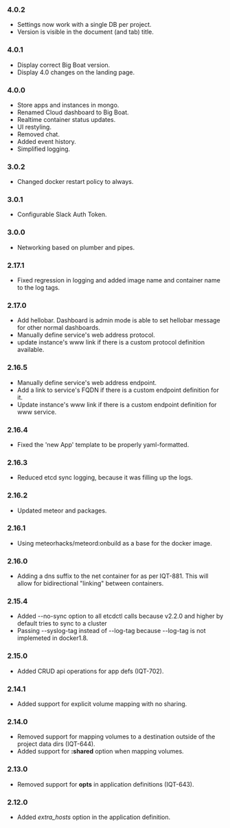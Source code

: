 ### 4.0.2
- Settings now work with a single DB per project.
- Version is visible in the document (and tab) title.

### 4.0.1
- Display correct Big Boat version.
- Display 4.0 changes on the landing page.

### 4.0.0
- Store apps and instances in mongo.
- Renamed Cloud dashboard to Big Boat.
- Realtime container status updates.
- UI restyling.
- Removed chat.
- Added event history.
- Simplified logging.

### 3.0.2
- Changed docker restart policy to always.

### 3.0.1
- Configurable Slack Auth Token.

### 3.0.0
- Networking based on plumber and pipes.

### 2.17.1
- Fixed regression in logging and added image name and container name to the log tags.

### 2.17.0
- Add hellobar. Dashboard is admin mode is able to set hellobar message for other normal dashboards.
- Manually define service's web address protocol.
- update instance's www link if there is a custom protocol definition available.

### 2.16.5
- Manually define service's web address endpoint.
- Add a link to service's FQDN if there is a custom endpoint definition for it.
- Update instance's www link if there is a custom endpoint definition for www service.

### 2.16.4
- Fixed the 'new App' template to be properly yaml-formatted.

### 2.16.3
- Reduced etcd sync logging, because it was filling up the logs.

### 2.16.2
- Updated meteor and packages.

### 2.16.1
- Using meteorhacks/meteord:onbuild as a base for the docker image.

### 2.16.0
- Adding a dns suffix to the net container for as per IQT-881. This will allow for bidirectional "linking" between containers.

### 2.15.4
- Added --no-sync option to all etcdctl calls because v2.2.0 and higher by default tries to sync to a cluster
- Passing --syslog-tag instead of --log-tag because --log-tag is not implemeted in docker1.8.

### 2.15.0
- Added CRUD api operations for app defs (IQT-702).

### 2.14.1
- Added support for explicit volume mapping with no sharing.

### 2.14.0
- Removed support for mapping volumes to a destination outside of the project data dirs (IQT-644).
- Added support for **:shared** option when mapping volumes.

### 2.13.0
- Removed support for **opts** in application definitions (IQT-643).

### 2.12.0
- Added *extra_hosts* option in the application definition.
